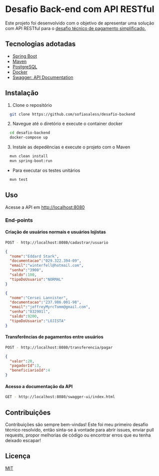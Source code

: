 
# Desafio Back-end com API RESTful

Este projeto foi desenvolvido com o objetivo de apresentar uma solução com API RESTful para o [desafio técnico de pagamento simplificado.](https://github.com/PicPay/picpay-desafio-backend)
## Tecnologias adotadas

- [Spring Boot](https://spring.io/projects/spring-boot)
- [Maven](https://maven.apache.org/)
- [PostgreSQL](https://www.postgresql.org/)
- [Docker](https://www.docker.com/)
- [Swagger: API Documentation](https://swagger.io/)


## Instalação

1. Clone o repositório
```bash
  git clone https://github.com/sofiasaless/desafio-backend
```

2. Navegue até o diretório e execute o container docker
```bash
  cd desafio-backend
  docker-compose up
```

3. Instale as depedências e execute o projeto com o Maven
```bash
  mvn clean install
  mvn spring-boot:run
```

- Para executar os testes unitários
```bash
  mvn test
```
## Uso

Acesse a API em [http://localhost:8080](http://localhost:8080)

### End-points

#### Criação de usuários normais e usuários lojistas

```bash
POST - http://localhost:8080/cadastrar/usuario
```

```json
{
  "nome":"Eddard Stark",
  "documentacao":"029.322.394-09",
  "email":"winterfell@hotmail.com",
  "senha":"3900",
  "saldo":100,
  "tipoDoUsuario":"NORMAL"
}
```

```json
{
  "nome":"Cersei Lannister",
  "documentacao":"237.986.001-98",
  "email":"joffreyMyrcTomm@gmail.com",
  "senha":"832901l",
  "saldo":9200,
  "tipoDoUsuario":"LOJISTA"
}
```

#### Transferências de pagamentos entre usuários

```bash
POST - http://localhost:8080/transferencia/pagar
```

```json
{
  "valor":20,
  "pagadorId":3,
  "beneficiarioId":4
}
```

#### Acesso a documentação da API

```bash
GET - http://localhost:8080/swagger-ui/index.html
```
## Contribuições

Contribuições são sempre bem-vindas! Este foi meu primeiro desafio técnico resolvido, então sinta-se à vontade para abrir issues, enviar pull requests, propor melhorias de código ou encontrar erros que eu tenha deixado escapar!
## Licença

[MIT](https://choosealicense.com/licenses/mit/)

